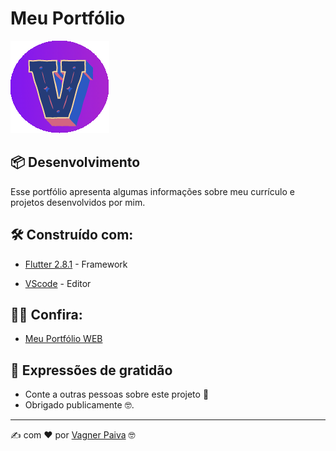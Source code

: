 # Meu Portfólio 

![alt text](https://github.com/developervagner/portfolio-web/blob/main/assets/Images/2.png "Logo Ofical")

## 📦 Desenvolvimento

Esse portfólio apresenta algumas informações sobre meu currículo e projetos desenvolvidos por mim.


## 🛠️ Construído com:

* [Flutter 2.8.1](https://flutter.dev/) - Framework

* [VScode](https://code.visualstudio.com/) - Editor

## :technologist: Confira:

* [Meu Portfólio WEB](https://developervagner.github.io/portfolio-web/#/) 

## 🎁 Expressões de gratidão

* Conte a outras pessoas sobre este projeto 📢
* Obrigado publicamente 🤓.

---
:writing_hand:  com ❤️ por [Vagner Paiva](https://github.com/developervagner) :nerd_face:	
